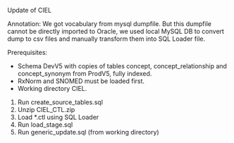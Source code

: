 Update of CIEL

Annotation:
We got vocabulary from mysql dumpfile. But this dumpfile cannot be directly imported to Oracle, we used local MySQL DB
to convert dump to csv files and manually transform them into SQL Loader file.

Prerequisites:
- Schema DevV5 with copies of tables concept, concept_relationship and concept_synonym from ProdV5, fully indexed.
- RxNorm and SNOMED must be loaded first.
- Working directory CIEL.

1. Run create_source_tables.sql
2. Unzip CIEL_CTL.zip
3. Load *.ctl using SQL Loader
4. Run load_stage.sql
5. Run generic_update.sql (from working directory)

 
